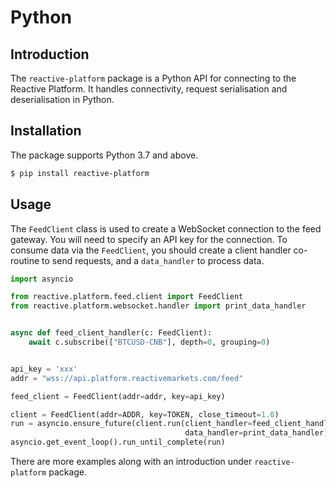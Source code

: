 # Python

## Introduction

The `reactive-platform` package is a Python API for connecting to the Reactive Platform. It handles
connectivity, request serialisation and deserialisation in Python.

## Installation

The package supports Python 3.7 and above.

```bash
$ pip install reactive-platform
```

## Usage

The `FeedClient` class is used to create a WebSocket connection to the feed gateway. You will need
to specify an API key for the connection. To consume data via the `FeedClient`, you should create a
client handler co-routine to send requests, and a `data_handler` to process data.

```python
import asyncio

from reactive.platform.feed.client import FeedClient
from reactive.platform.websocket.handler import print_data_handler


async def feed_client_handler(c: FeedClient):
    await c.subscribe(["BTCUSD-CNB"], depth=0, grouping=0)


api_key = 'xxx'
addr = "wss://api.platform.reactivemarkets.com/feed"

feed_client = FeedClient(addr=addr, key=api_key)

client = FeedClient(addr=ADDR, key=TOKEN, close_timeout=1.0)
run = asyncio.ensure_future(client.run(client_handler=feed_client_handler,
                                       data_handler=print_data_handler))
asyncio.get_event_loop().run_until_complete(run)
```

There are more examples along with an introduction under `reactive-platform` package.
